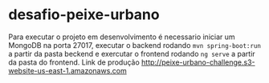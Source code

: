 # desafio-peixe-urbano

Para executar o projeto em desenvolvimento é necessario iniciar um MongoDB na porta 27017, executar o backend rodando ```mvn spring-boot:run``` a partir da pasta beckend e exercutar o frontend rodando ```ng serve``` a partir da pasta do frontend. Link de produção http://peixe-urbano-challenge.s3-website-us-east-1.amazonaws.com
